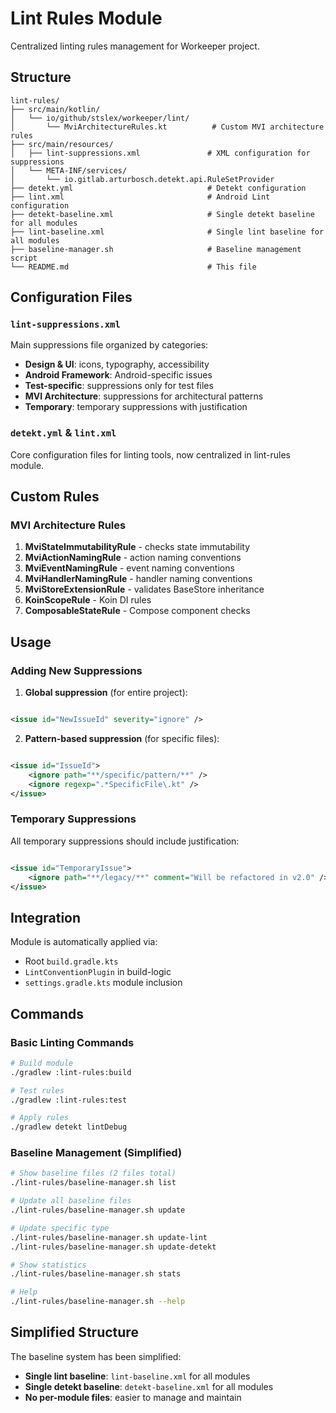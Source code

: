 # Lint Rules Module

Centralized linting rules management for Workeeper project.

## Structure

```
lint-rules/
├── src/main/kotlin/
│   └── io/github/stslex/workeeper/lint/
│       └── MviArchitectureRules.kt          # Custom MVI architecture rules
├── src/main/resources/
│   ├── lint-suppressions.xml               # XML configuration for suppressions
│   └── META-INF/services/
│       └── io.gitlab.arturbosch.detekt.api.RuleSetProvider
├── detekt.yml                              # Detekt configuration
├── lint.xml                                # Android Lint configuration
├── detekt-baseline.xml                     # Single detekt baseline for all modules
├── lint-baseline.xml                       # Single lint baseline for all modules
├── baseline-manager.sh                     # Baseline management script
└── README.md                               # This file
```

## Configuration Files

### `lint-suppressions.xml`

Main suppressions file organized by categories:

- **Design & UI**: icons, typography, accessibility
- **Android Framework**: Android-specific issues
- **Test-specific**: suppressions only for test files
- **MVI Architecture**: suppressions for architectural patterns
- **Temporary**: temporary suppressions with justification

### `detekt.yml` & `lint.xml`

Core configuration files for linting tools, now centralized in lint-rules module.

## Custom Rules

### MVI Architecture Rules

1. **MviStateImmutabilityRule** - checks state immutability
2. **MviActionNamingRule** - action naming conventions
3. **MviEventNamingRule** - event naming conventions
4. **MviHandlerNamingRule** - handler naming conventions
5. **MviStoreExtensionRule** - validates BaseStore inheritance
6. **KoinScopeRule** - Koin DI rules
7. **ComposableStateRule** - Compose component checks

## Usage

### Adding New Suppressions

1. **Global suppression** (for entire project):

```xml

<issue id="NewIssueId" severity="ignore" />
```

2. **Pattern-based suppression** (for specific files):

```xml

<issue id="IssueId">
    <ignore path="**/specific/pattern/**" />
    <ignore regexp=".*SpecificFile\.kt" />
</issue>
```

### Temporary Suppressions

All temporary suppressions should include justification:

```xml

<issue id="TemporaryIssue">
    <ignore path="**/legacy/**" comment="Will be refactored in v2.0" />
</issue>
```

## Integration

Module is automatically applied via:

- Root `build.gradle.kts`
- `LintConventionPlugin` in build-logic
- `settings.gradle.kts` module inclusion

## Commands

### Basic Linting Commands

```bash
# Build module
./gradlew :lint-rules:build

# Test rules
./gradlew :lint-rules:test

# Apply rules
./gradlew detekt lintDebug
```

### Baseline Management (Simplified)

```bash
# Show baseline files (2 files total)
./lint-rules/baseline-manager.sh list

# Update all baseline files
./lint-rules/baseline-manager.sh update

# Update specific type
./lint-rules/baseline-manager.sh update-lint
./lint-rules/baseline-manager.sh update-detekt

# Show statistics
./lint-rules/baseline-manager.sh stats

# Help
./lint-rules/baseline-manager.sh --help
```

## Simplified Structure

The baseline system has been simplified:

- **Single lint baseline**: `lint-baseline.xml` for all modules
- **Single detekt baseline**: `detekt-baseline.xml` for all modules
- **No per-module files**: easier to manage and maintain
